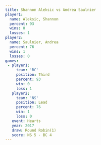 ```yaml
---
title: Shannon Aleksic vs Andrea Saulnier
player1:                
  name: Aleksic, Shannon
  percent: 93           
  wins: 0               
  losses: 1             
player2:                
  name: Saulnier, Andrea
  percent: 76           
  wins: 1               
  losses: 0             
games:
 - player1:         
     team: 'BC'     
     position: Third
     percent: 93    
     win: 0         
     loss: 1        
   player2:        
     team: 'NS'    
     position: Lead
     percent: 76   
     win: 1        
     loss: 0       
   event: Hearts       
   year: 2017          
   draw: Round Robin(1)
   score: NS 5 - BC 4  
---
```

